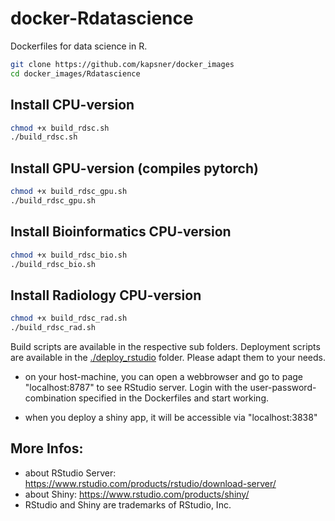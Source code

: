 # docker-Rdatascience

Dockerfiles for data science in R.

```bash
git clone https://github.com/kapsner/docker_images
cd docker_images/Rdatascience
```

## Install CPU-version

```bash
chmod +x build_rdsc.sh
./build_rdsc.sh
```

## Install GPU-version (compiles pytorch)

```bash
chmod +x build_rdsc_gpu.sh
./build_rdsc_gpu.sh
```

## Install Bioinformatics CPU-version

```bash
chmod +x build_rdsc_bio.sh
./build_rdsc_bio.sh
```

## Install Radiology CPU-version

```bash
chmod +x build_rdsc_rad.sh
./build_rdsc_rad.sh
```

Build scripts are available in the respective sub folders. 
Deployment scripts are available in the [./deploy_rstudio](./deploy_rstudio) folder. Please adapt them to your needs. 

- on your host-machine, you can open a webbrowser and go to page "localhost:8787" to see RStudio server.
Login with the user-password-combination specified in the Dockerfiles and start working.  

- when you deploy a shiny app, it will be accessible via "localhost:3838"

## More Infos:
- about RStudio Server: https://www.rstudio.com/products/rstudio/download-server/  
- about Shiny: https://www.rstudio.com/products/shiny/  
- RStudio and Shiny are trademarks of RStudio, Inc.  
